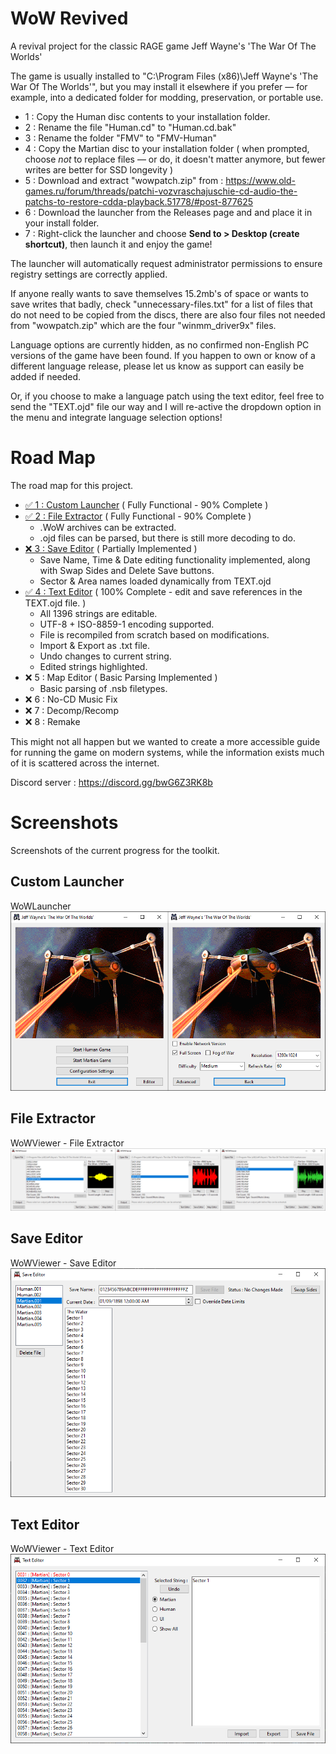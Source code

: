 # WoW Revived

A revival project for the classic RAGE game Jeff Wayne's 'The War Of The Worlds'

The game is usually installed to "C:\Program Files (x86)\Jeff Wayne's 'The War Of The Worlds'", but you may install it elsewhere if you prefer — for example, into a dedicated folder for modding, preservation, or portable use.

- 1 : Copy the Human disc contents to your installation folder.
- 2 : Rename the file "Human.cd" to "Human.cd.bak"
- 3 : Rename the folder "FMV" to "FMV-Human"
- 4 : Copy the Martian disc to your installation folder ( when prompted, choose *not* to replace files — or do, it doesn't matter anymore, but fewer writes are better for SSD longevity )
- 5 : Download and extract "wowpatch.zip" from : https://www.old-games.ru/forum/threads/patchi-vozvraschajuschie-cd-audio-the-patchs-to-restore-cdda-playback.51778/#post-877625
- 6 : Download the launcher from the Releases page and and place it in your install folder.
- 7 : Right-click the launcher and choose **Send to > Desktop (create shortcut)**, then launch it and enjoy the game!

The launcher will automatically request administrator permissions to ensure registry settings are correctly applied.

If anyone really wants to save themselves 15.2mb's of space or wants to save writes that badly, check "unnecessary-files.txt" for a list of files that do not need to be copied from the discs, there are also four files not needed from "wowpatch.zip" which are the four "winmm_driver9x" files.

Language options are currently hidden, as no confirmed non-English PC versions of the game have been found. If you happen to own or know of a different language release, please let us know as support can easily be added if needed.

Or, if you choose to make a language patch using the text editor, feel free to send the "TEXT.ojd" file our way and I will re-active the dropdown option in the menu and integrate language selection options!

# Road Map

The road map for this project.
- [✅ 1 : Custom Launcher](#custom-launcher) ( Fully Functional - 90% Complete )
- [✅ 2 : File Extractor](#file-extractor) ( Fully Functional - 90% Complete )
	- .WoW archives can be extracted.
	- .ojd files can be parsed, but there is still more decoding to do.
- [❌ 3 : Save Editor](#save-editor) ( Partially Implemented )
	- Save Name, Time & Date editing functionality implemented, along with Swap Sides and Delete Save buttons.
	- Sector & Area names loaded dynamically from TEXT.ojd
- [✅ 4 : Text Editor](#text-editor) ( 100% Complete - edit and save references in the TEXT.ojd file. )
	- All 1396 strings are editable.
	- UTF-8 + ISO-8859-1 encoding supported.
	- File is recompiled from scratch based on modifications.
	- Import & Export as .txt file.
	- Undo changes to current string.
	- Edited strings highlighted.
- ❌ 5 : Map Editor ( Basic Parsing Implemented )
	- Basic parsing of .nsb filetypes.
- ❌ 6 : No-CD Music Fix
- ❌ 7 : Decomp/Recomp
- ❌ 8 : Remake

This might not all happen but we wanted to create a more accessible guide for running the game on modern systems, while the information exists much of it is scattered across the internet.

Discord server : https://discord.gg/bwG6Z3RK8b

# Screenshots

Screenshots of the current progress for the toolkit.

## Custom Launcher
WoWLauncher
![Launcher](images/launcher.png)

## File Extractor
WoWViewer - File Extractor
![File Extractor](images/file-extractor.png)

## Save Editor
WoWViewer - Save Editor
![Save Editor](images/save-editor.png)

## Text Editor
WoWViewer - Text Editor
![Text Editor](images/text-editor.png)
